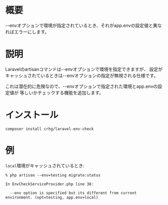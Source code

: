 # 概要

--envオプションで環境が指定されているとき、それがapp.envの設定値と異なればエラーにします。

# 説明

Laravelのartisanコマンドは--envオプションで環境を指定できますが、
設定がキャッシュされているときは--envオプションの指定が無視される仕様です。

これは潜在的に危険なので、--envオプションで指定された環境とapp.envの設定値が
等しいかチェックする機能を追加します。

# インストール

```console
composer install crhg/laravel-env-check
```

# 例

`local`環境がキャッシュされているとき:

```console
% php artisan --env=testing migrate:status

In EnvCheckServiceProvider.php line 38:

  --env option is specified but its different from current environment. (opt=testing, app.env=local)
```